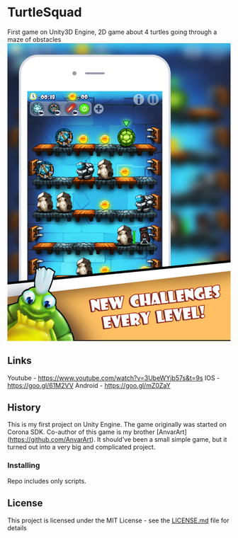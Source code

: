# TurtleSquad
First game on Unity3D Engine, 2D game about 4 turtles going through a maze of obstacles
![alt text](gameplay1.png)

## Links

Youtube - https://www.youtube.com/watch?v=3UbeWYjb57s&t=9s
IOS - https://goo.gl/61M2VV
Android - https://goo.gl/mZ0ZaY

## History

This is my first project on Unity Engine. The game originally was started on Corona SDK. Co-author of this game is my brother [AnvarArt] (https://github.com/AnvarArt).
It should've been a small simple game, but it turned out into a very big and complicated project.

### Installing

Repo includes only scripts.

## License

This project is licensed under the MIT License - see the [LICENSE.md](LICENSE.md) file for details
